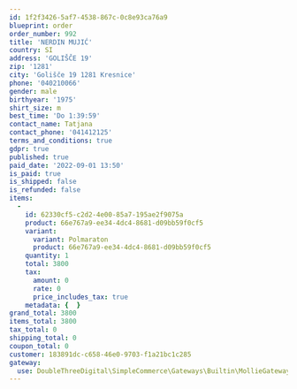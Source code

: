 ```yaml
---
id: 1f2f3426-5af7-4538-867c-0c8e93ca76a9
blueprint: order
order_number: 992
title: 'NERDIN MUJIĆ'
country: SI
address: 'GOLIŠČE 19'
zip: '1281'
city: 'Golišče 19 1281 Kresnice'
phone: '040210066'
gender: male
birthyear: '1975'
shirt_size: m
best_time: 'Do 1:39:59'
contact_name: Tatjana
contact_phone: '041412125'
terms_and_conditions: true
gdpr: true
published: true
paid_date: '2022-09-01 13:50'
is_paid: true
is_shipped: false
is_refunded: false
items:
  -
    id: 62330cf5-c2d2-4e00-85a7-195ae2f9075a
    product: 66e767a9-ee34-4dc4-8681-d09bb59f0cf5
    variant:
      variant: Polmaraton
      product: 66e767a9-ee34-4dc4-8681-d09bb59f0cf5
    quantity: 1
    total: 3800
    tax:
      amount: 0
      rate: 0
      price_includes_tax: true
    metadata: {  }
grand_total: 3800
items_total: 3800
tax_total: 0
shipping_total: 0
coupon_total: 0
customer: 183891dc-c658-46e0-9703-f1a21bc1c285
gateway:
  use: DoubleThreeDigital\SimpleCommerce\Gateways\Builtin\MollieGateway
---
```

